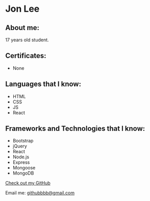 # Jon Lee

## About me:

17 years old student. 

## Certificates:
- None

## Languages that I know:

- HTML
- CSS
- JS
- React

## Frameworks and Technologies that I know:

- Bootstrap
- jQuery
- React
- Node.js
- Express
- Mongoose
- MongoDB

[Check out my GitHub](https://github.com/githubbbbbbbbbbbbb)

Email me: githubbbb@gmail.com
